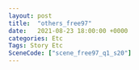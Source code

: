 ```yaml
---
layout: post
title:  "others_free97"
date:   2021-08-23 18:00:00 +0000
categories: Etc
Tags: Story Etc
SceneCode: ["scene_free97_q1_s20"]
---
```

